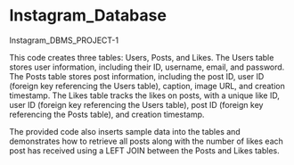 # Instagram_Database
Instagram_DBMS_PROJECT-1

This code creates three tables: Users, Posts, and Likes. The Users table stores user information, including their ID, username, email, and password. The Posts table stores post information, including the post ID, user ID (foreign key referencing the Users table), caption, image URL, and creation timestamp. The Likes table tracks the likes on posts, with a unique like ID, user ID (foreign key referencing the Users table), post ID (foreign key referencing the Posts table), and creation timestamp.

The provided code also inserts sample data into the tables and demonstrates how to retrieve all posts along with the number of likes each post has received using a LEFT JOIN between the Posts and Likes tables.
